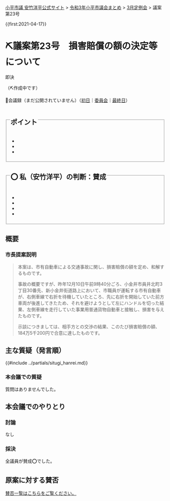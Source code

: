 <p class="breadcrumbs"><a href="https://yasutakeyohei.com/">小平市議 安竹洋平公式サイト</a> > <a href="../index.md">令和3年小平市議会まとめ</a> > <a href="./index.md">3月定例会</a> > 議案第23号</p>

{{first:2021-04-17}}

# ⛏️議案第23号　損害賠償の額の決定等について

<i class="fa fa-gavel" aria-hidden="true"></i> 即決

（⛏️作成中です）

<p class="read-kaigiroku">📄会議録（まだ公開されていません）（<a href="https://ssp.kaigiroku.net/tenant/kodaira/SpTop.html">初日</a>｜<a href="https://ssp.kaigiroku.net/tenant/kodaira/SpTop.html">委員会</a>｜<a href="https://ssp.kaigiroku.net/tenant/kodaira/SpTop.html">最終日</a>）</p>

<fieldset class="point">
  <legend>
    <h2> ポイント </h2>
  </legend>
  <ul>
    <li class="chk"></li>
    <li class="chk"></li>
    <li class="chk"></li>
  </ul>
</fieldset>

<fieldset class="sanpi">
  <legend>
    <h2>⭕️ 私（安竹洋平）の判断：賛成 </h2>
  </legend>
  <ul>
    <li></li>
    <li class="ng"></li>
    <li class="ng"></li>
    <li class="ng"></li>
  </ul>
</fieldset>

## 概要

### 市長提案説明

> 本案は、市有自動車による交通事故に関し、損害賠償の額を定め、和解するものです。
>
> 事故の概要ですが、昨年12月10日午前9時40分ごろ、小金井市員井北町3丁目30番先、新小金井街道路上において、市職員が運転する市有自動車が、右側車線で右折を待機していたところ、先に右折を開始していた前方車両が後進してきたため、それを避けようとして左にハンドルを切った結果、左側車線を走行していた事業用普通貨物自動車と接触し、損害を与えたものです。
>
> 示談につきましては、相手方との交渉の結果、このたび損害賠償の額、184万5千200円で合意に達したものです。

## 主な質疑（発言順）
{{#include ../partials/situgi_hanrei.md}}

### 本会議での質疑

質問はありませんでした。

## 本会議でのやりとり

### 討論

なし

### 採決

全議員が賛成⭕️でした。

## 原案に対する賛否
[賛否一覧はこちらをご覧ください。](../kekka-ichiran.md#賛否)